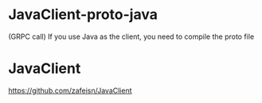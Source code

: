 # JavaClient-proto-java
(GRPC call) If you use Java as the client, you need to compile the proto file

# JavaClient
https://github.com/zafeisn/JavaClient

